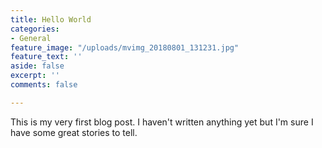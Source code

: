 ```yaml
---
title: Hello World
categories:
- General
feature_image: "/uploads/mvimg_20180801_131231.jpg"
feature_text: ''
aside: false
excerpt: ''
comments: false

---
```

This is my very first blog post. I haven't written anything yet but I'm sure I have some great stories to tell.